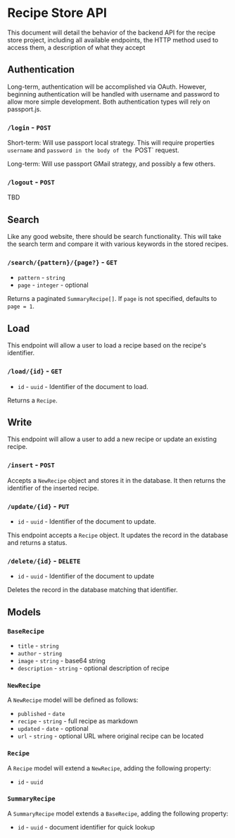 # Recipe Store API

This document will detail the behavior of the backend API for the recipe store project, including all available
endpoints, the HTTP method used to access them, a description of what they accept

## Authentication

Long-term, authentication will be accomplished via OAuth. However, beginning authentication will be handled
with username and password to allow more simple development. Both authentication types will rely on
passport.js.

### `/login` - `POST`

Short-term: Will use passport local strategy. This will require properties `username` and `password in the body
of the `POST` request.

Long-term: Will use passport GMail strategy, and possibly a few others.

### `/logout` - `POST`

TBD

## Search

Like any good website, there should be search functionality. This will take the search term and compare it with various
keywords in the stored recipes.

### `/search/{pattern}/{page?}` - `GET`

* `pattern` - `string`
* `page` - `integer` - optional

Returns a paginated `SummaryRecipe[]`. If `page` is not specified, defaults to `page = 1`.

## Load

This endpoint will allow a user to load a recipe based on the recipe's identifier.

### `/load/{id}` - `GET`

* `id` - `uuid` - Identifier of the document to load.

Returns a `Recipe`.

## Write

This endpoint will allow a user to add a new recipe or update an existing recipe.

### `/insert` - `POST`

Accepts a `NewRecipe` object and stores it in the database. It then returns the identifier
of the inserted recipe.

### `/update/{id}` - `PUT`

* `id` - `uuid` - Identifier of the document to update.

This endpoint accepts a `Recipe` object. It updates the record in the database and returns a
status.

### `/delete/{id}` - `DELETE`

* `id` - `uuid` - Identifier of the document to update

Deletes the record in the database matching that identifier.

## Models

### `BaseRecipe`

* `title` - `string`
* `author` - `string`
* `image` - `string` - base64 string
* `description` - `string` - optional description of recipe

### `NewRecipe`

A `NewRecipe` model will be defined as follows:

* `published` - `date`
* `recipe` - `string` - full recipe as markdown
* `updated` - `date` - optional
* `url` - `string` - optional URL where original recipe can be located

### `Recipe`

A `Recipe` model will extend a `NewRecipe`, adding the following property:

* `id` - `uuid`

### `SummaryRecipe`

A `SummaryRecipe` model extends a `BaseRecipe`, adding the following property:

* `id` - `uuid` - document identifier for quick lookup